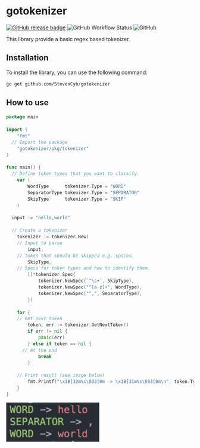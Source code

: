 # gotokenizer

[![GitHub release badge](https://badgen.net/github/release/StevenCyb/gotokenizer/latest?label=Latest&logo=GitHub)](https://github.com/StevenCyb/gotokenizer/releases/latest)
![GitHub Workflow Status](https://img.shields.io/github/actions/workflow/status/StevenCyb/gotokenizer/ci-test.yml?label=Tests&logo=GitHub)
![GitHub](https://img.shields.io/github/license/StevenCyb/gotokenizer)

This library provide a basic regex based tokenizer.

## Installation

To install the library, you can use the following command:

```sh
go get github.com/StevenCyb/gotokenizer
```

## How to use

```go
package main

import (
	"fmt"
  // Import the package
	"gotokenizer/pkg/tokenizer"
)

func main() {
  // Define token types that you want to classify.
	var (
		WordType      tokenizer.Type = "WORD"
		SeparatorType tokenizer.Type = "SEPARATOR"
		SkipType      tokenizer.Type = "SKIP"
	)

  input := "hello,world"

  // Create a tokenizer
	tokenizer := tokenizer.New(
    // Input to parse
		input,
    // Token that should be skipped e.g. spaces.
		SkipType,
    // Specs for token types and how to identify them.
		[]*tokenizer.Spec{
			tokenizer.NewSpec(`^\s+`, SkipType),
			tokenizer.NewSpec("^[a-z]+", WordType),
			tokenizer.NewSpec("^,", SeparatorType),
		})

	for {
    // Get next token
		token, err := tokenizer.GetNextToken()
		if err != nil {
			panic(err)
		} else if token == nil {
      // At the end
			break
		}

    // Print result (see image below)
		fmt.Printf("\x1B[32m%s\033[0m -> \x1B[31m%s\033[0m\n", token.Type, token.Value)
	}
}
```
<img src=".media/log_output.png" width="250">
